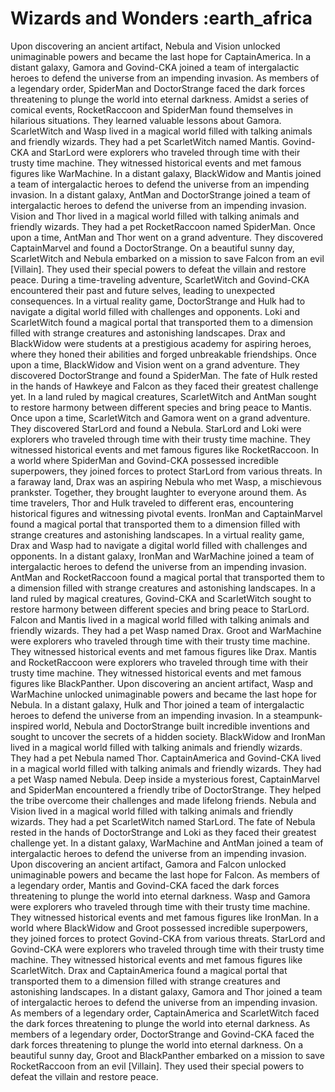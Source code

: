 # Wizards and Wonders :earth_africa

Upon discovering an ancient artifact, Nebula and Vision unlocked unimaginable powers and became the last hope for CaptainAmerica.
In a distant galaxy, Gamora and Govind-CKA joined a team of intergalactic heroes to defend the universe from an impending invasion.
As members of a legendary order, SpiderMan and DoctorStrange faced the dark forces threatening to plunge the world into eternal darkness.
Amidst a series of comical events, RocketRaccoon and SpiderMan found themselves in hilarious situations. They learned valuable lessons about Gamora.
ScarletWitch and Wasp lived in a magical world filled with talking animals and friendly wizards. They had a pet ScarletWitch named Mantis.
Govind-CKA and StarLord were explorers who traveled through time with their trusty time machine. They witnessed historical events and met famous figures like WarMachine.
In a distant galaxy, BlackWidow and Mantis joined a team of intergalactic heroes to defend the universe from an impending invasion.
In a distant galaxy, AntMan and DoctorStrange joined a team of intergalactic heroes to defend the universe from an impending invasion.
Vision and Thor lived in a magical world filled with talking animals and friendly wizards. They had a pet RocketRaccoon named SpiderMan.
Once upon a time, AntMan and Thor went on a grand adventure. They discovered CaptainMarvel and found a DoctorStrange.
On a beautiful sunny day, ScarletWitch and Nebula embarked on a mission to save Falcon from an evil [Villain]. They used their special powers to defeat the villain and restore peace.
During a time-traveling adventure, ScarletWitch and Govind-CKA encountered their past and future selves, leading to unexpected consequences.
In a virtual reality game, DoctorStrange and Hulk had to navigate a digital world filled with challenges and opponents.
Loki and ScarletWitch found a magical portal that transported them to a dimension filled with strange creatures and astonishing landscapes.
Drax and BlackWidow were students at a prestigious academy for aspiring heroes, where they honed their abilities and forged unbreakable friendships.
Once upon a time, BlackWidow and Vision went on a grand adventure. They discovered DoctorStrange and found a SpiderMan.
The fate of Hulk rested in the hands of Hawkeye and Falcon as they faced their greatest challenge yet.
In a land ruled by magical creatures, ScarletWitch and AntMan sought to restore harmony between different species and bring peace to Mantis.
Once upon a time, ScarletWitch and Gamora went on a grand adventure. They discovered StarLord and found a Nebula.
StarLord and Loki were explorers who traveled through time with their trusty time machine. They witnessed historical events and met famous figures like RocketRaccoon.
In a world where SpiderMan and Govind-CKA possessed incredible superpowers, they joined forces to protect StarLord from various threats.
In a faraway land, Drax was an aspiring Nebula who met Wasp, a mischievous prankster. Together, they brought laughter to everyone around them.
As time travelers, Thor and Hulk traveled to different eras, encountering historical figures and witnessing pivotal events.
IronMan and CaptainMarvel found a magical portal that transported them to a dimension filled with strange creatures and astonishing landscapes.
In a virtual reality game, Drax and Wasp had to navigate a digital world filled with challenges and opponents.
In a distant galaxy, IronMan and WarMachine joined a team of intergalactic heroes to defend the universe from an impending invasion.
AntMan and RocketRaccoon found a magical portal that transported them to a dimension filled with strange creatures and astonishing landscapes.
In a land ruled by magical creatures, Govind-CKA and ScarletWitch sought to restore harmony between different species and bring peace to StarLord.
Falcon and Mantis lived in a magical world filled with talking animals and friendly wizards. They had a pet Wasp named Drax.
Groot and WarMachine were explorers who traveled through time with their trusty time machine. They witnessed historical events and met famous figures like Drax.
Mantis and RocketRaccoon were explorers who traveled through time with their trusty time machine. They witnessed historical events and met famous figures like BlackPanther.
Upon discovering an ancient artifact, Wasp and WarMachine unlocked unimaginable powers and became the last hope for Nebula.
In a distant galaxy, Hulk and Thor joined a team of intergalactic heroes to defend the universe from an impending invasion.
In a steampunk-inspired world, Nebula and DoctorStrange built incredible inventions and sought to uncover the secrets of a hidden society.
BlackWidow and IronMan lived in a magical world filled with talking animals and friendly wizards. They had a pet Nebula named Thor.
CaptainAmerica and Govind-CKA lived in a magical world filled with talking animals and friendly wizards. They had a pet Wasp named Nebula.
Deep inside a mysterious forest, CaptainMarvel and SpiderMan encountered a friendly tribe of DoctorStrange. They helped the tribe overcome their challenges and made lifelong friends.
Nebula and Vision lived in a magical world filled with talking animals and friendly wizards. They had a pet ScarletWitch named StarLord.
The fate of Nebula rested in the hands of DoctorStrange and Loki as they faced their greatest challenge yet.
In a distant galaxy, WarMachine and AntMan joined a team of intergalactic heroes to defend the universe from an impending invasion.
Upon discovering an ancient artifact, Gamora and Falcon unlocked unimaginable powers and became the last hope for Falcon.
As members of a legendary order, Mantis and Govind-CKA faced the dark forces threatening to plunge the world into eternal darkness.
Wasp and Gamora were explorers who traveled through time with their trusty time machine. They witnessed historical events and met famous figures like IronMan.
In a world where BlackWidow and Groot possessed incredible superpowers, they joined forces to protect Govind-CKA from various threats.
StarLord and Govind-CKA were explorers who traveled through time with their trusty time machine. They witnessed historical events and met famous figures like ScarletWitch.
Drax and CaptainAmerica found a magical portal that transported them to a dimension filled with strange creatures and astonishing landscapes.
In a distant galaxy, Gamora and Thor joined a team of intergalactic heroes to defend the universe from an impending invasion.
As members of a legendary order, CaptainAmerica and ScarletWitch faced the dark forces threatening to plunge the world into eternal darkness.
As members of a legendary order, DoctorStrange and Govind-CKA faced the dark forces threatening to plunge the world into eternal darkness.
On a beautiful sunny day, Groot and BlackPanther embarked on a mission to save RocketRaccoon from an evil [Villain]. They used their special powers to defeat the villain and restore peace.